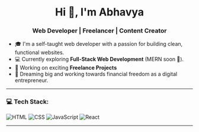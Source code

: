 <h1 align="center">Hi 👋, I'm Abhavya</h1>
<h3 align="center">Web Developer | Freelancer | Content Creator</h3>

- 🎓 I'm a self-taught web developer with a passion for building clean, functional websites.
- 💻 Currently exploring **Full-Stack Web Development** (MERN soon 👀).
- 🔭 Working on exciting **Freelance Projects**
- 🚀 Dreaming big and working towards financial freedom as a digital entrepreneur.


---

### 💻 Tech Stack:
![HTML](https://img.shields.io/badge/HTML5-E34F26?logo=html5&logoColor=white)
![CSS](https://img.shields.io/badge/CSS3-1572B6?logo=css3&logoColor=white)
![JavaScript](https://img.shields.io/badge/JavaScript-F7DF1E?logo=javascript&logoColor=black)
![React](https://img.shields.io/badge/React-20232A?logo=react&logoColor=61DAFB)

---


